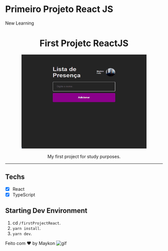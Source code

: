 # Primeiro Projeto React JS
 New Learning

<h1 align="center">
First Projetc ReactJS
</h1>

<p align="center">
<img width="400" height="300" src="/assests/animationList.gif">
</p>


<p align="center">My first project for study purposes.</p>

<hr>

## Techs

- [x] React
- [x] TypeScript

## Starting Dev Environment

1. cd `/firstProjectReact`.<br />
1. `yarn install`.<br />
2. `yarn dev`.<br />

Feito com ♥ by Maykon <img src="https://github.com/abdoachhoubi/abdoachhoubi/blob/main/gifs/Hi.gif" width="30" alt="gif" />
